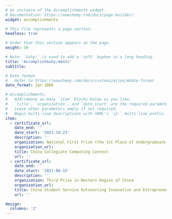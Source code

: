 ```yaml
---
# An instance of the Accomplishments widget.
# Documentation: https://wowchemy.com/docs/page-builder/
widget: accomplishments

# This file represents a page section.
headless: true

# Order that this section appears on the page.
weight: 50

# Note: `&shy;` is used to add a 'soft' hyphen in a long heading.
title: 'Accomplish&shy;ments'
subtitle:

# Date format
#   Refer to https://wowchemy.com/docs/customization/#date-format
date_format: Jan 2006

# Accomplishments.
#   Add/remove as many `item` blocks below as you like.
#   `title`, `organization`, and `date_start` are the required parameters.
#   Leave other parameters empty if not required.
#   Begin multi-line descriptions with YAML's `|2-` multi-line prefix.
item:
  - certificate_url: 
    date_end: ''
    date_start: '2021-10-23'
    description: ''
    organization: National First Prize (the 1st Place of Undergraduate Group)
    organization_url: 
    title: China Collegiate Computing Contest
    url: ''
  - certificate_url: 
    date_end: ''
    date_start: '2021-06-15'
    description: ''
    organization: Third Prize in Western Region of China
    organization_url: 
    title: China Student Service Outsourcing Innovation and Entrepreneurship Competition
    url: ''

design:
  columns: '2'
---
```

